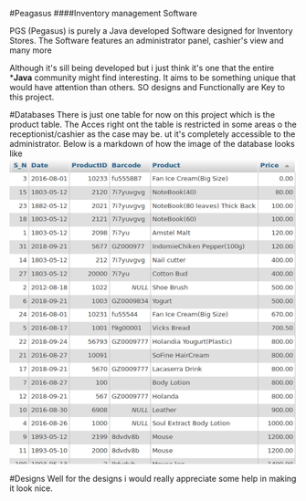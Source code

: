 #Peagasus
####Inventory management Software

PGS (Pegasus) is purely a Java developed Software designed  for Inventory Stores. The Software features an administrator panel, cashier's view and many more


Although it's sill being developed but i just think it's one that the entire ***Java** community might find interesting.
It aims to be something unique that would have attention than others. SO designs and Functionally  are Key to this project.

#Databases
There is just one table for now on this project which is the product table.
The Acces right ont the table is restricted in some areas o the receptionist/cashier as the case may be. ut it's completely accessible to the administrator.
Below is a markdown of how the image of the database looks like
![](./resource/githu.png)

#Designs
Well for the designs i would really appreciate some help in making it look nice.
